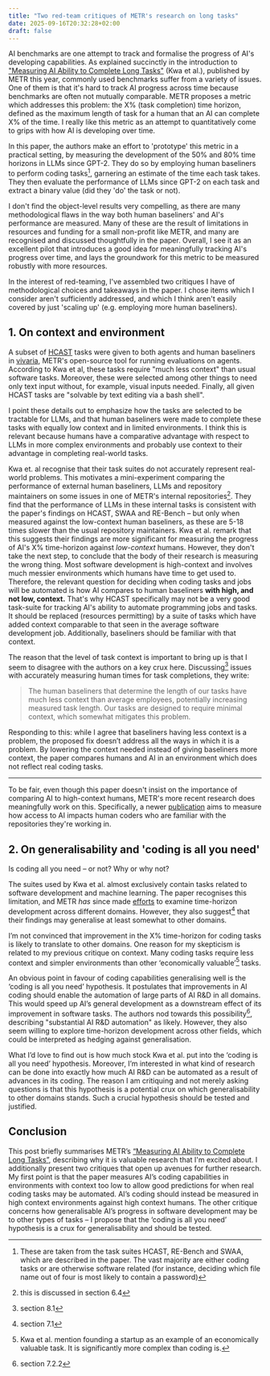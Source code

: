 ```yaml
---
title: "Two red-team critiques of METR's research on long tasks"
date: 2025-09-16T20:32:28+02:00
draft: false
---
```


AI benchmarks are one attempt to track and formalise the progress of AI's developing capabilities. As explained succinctly in the introduction to ["Measuring AI Ability to Complete Long Tasks"](https://arxiv.org/abs/2503.14499) (Kwa et al.), published by METR this year, commonly used benchmarks suffer from a variety of issues. One of them is that it's hard to track AI progress across time because benchmarks are often not mutually comparable. METR proposes a metric which addresses this problem: the X% (task completion) time horizon, defined as the maximum length of task for a human that an AI can complete X% of the time. I really like this metric as an attempt to quantitatively come to grips with how AI is developing over time.

In this paper, the authors make an effort to 'prototype' this metric in a practical setting, by measuring the development of the 50% and 80% time horizons in LLMs since GPT-2. They do so by employing human baseliners to perform coding tasks[^1], garnering an estimate of the time each task takes. They then evaluate the performance of LLMs since GPT-2 on each task and extract a binary value (did they 'do' the task or not).

I don't find the object-level results very compelling, as there are many methodological flaws in the way both human baseliners' and AI's performance are measured. Many of these are the result of limitations in resources and funding for a small non-profit like METR, and many are recognised and discussed thoughtfully in the paper. Overall, I see it as an excellent pilot that introduces a good idea for meaningfully tracking AI's progress over time, and lays the groundwork for this metric to be measured robustly with more resources.

In the interest of red-teaming, I've assembled two critiques I have of methodological choices and takeaways in the paper. I chose items which I consider aren't sufficiently addressed, and which I think aren't easily covered by just 'scaling up' (e.g. employing more human baseliners).

## 1. On context and environment

A subset of [HCAST](https://arxiv.org/pdf/2503.17354) tasks were given to both agents and human baseliners in [vivaria](https://vivaria.metr.org/), METR's open-source tool for running evaluations on agents. According to Kwa et al, these tasks require "much less context" than usual software tasks. Moreover, these were selected among other things to need only text input without, for example, visual inputs needed. Finally, all given HCAST tasks are "solvable by text editing via a bash shell".

I point these details out to emphasize how the tasks are selected to be tractable for LLMs, and that human baseliners were made to complete these tasks with equally low context and in limited environments. I think this is relevant because humans have a comparative advantage with respect to LLMs in more complex environments and probably use context to their advantage in completing real-world tasks.

Kwa et. al recognise that their task suites do not accurately represent real-world problems. This motivates a mini-experiment comparing the performance of external human baseliners, LLMs and repository maintainers on some issues in one of METR's internal repositories[^2]. They find that the performance of LLMs in these internal tasks is consistent with the paper's findings on HCAST, SWAA and RE-Bench – but only when measured against the low-context human baseliners, as these are 5-18 times slower than the usual repository maintainers. Kwa et al. remark that this suggests their findings are more significant for measuring the progress of AI's X% time-horizon against *low-context* humans. However, they don't take the next step, to conclude that the body of their research is measuring the wrong thing. Most software development is high-context and involves much messier environments which humans have time to get used to. Therefore, the relevant question for deciding when coding tasks and jobs will be automated is how AI compares to human baseliners **with high, and not low, context.** That's why HCAST specifically may not be a very good task-suite for tracking AI's ability to automate programming jobs and tasks. It should be replaced (resources permitting) by a suite of tasks which have added context comparable to that seen in the average software development job. Additionally, baseliners should be familiar with that context.

The reason that the level of task context is important to bring up is that I seem to disagree with the authors on a key crux here. Discussing[^3] issues with accurately measuring human times for task completions, they write:

>The human baseliners that determine the length of our tasks have much less context than average employees, potentially increasing measured task length. Our tasks are designed to require minimal context, which somewhat mitigates this problem.

Responding to this: while I agree that baseliners having less context is a problem, the proposed fix doesn’t address all the ways in which it is a problem. By lowering the context needed instead of giving baseliners more context, the paper compares humans and AI in an environment which does not reflect real coding tasks.

----

To be fair, even though this paper doesn't insist on the importance of comparing AI to high-context humans, METR's more recent research does meaningfully work on this. Specifically, a newer [publication](https://metr.org/blog/2025-07-10-early-2025-ai-experienced-os-dev-study/) aims to measure how access to AI impacts human coders who are familiar with the repositories they're working in. 

## 2. On generalisability and 'coding is all you need'

Is coding all you need – or not? Why or why not?

The suites used by Kwa et al. almost exclusively contain tasks related to software development and machine learning. The paper recognises this limitation, and METR *has* since made [efforts](https://metr.org/blog/2025-07-14-how-does-time-horizon-vary-across-domains/) to examine time-horizon development across different domains. However, they also suggest[^4] that their findings may generalise at least somewhat to other domains.

I’m not convinced that improvement in the X% time-horizon for coding tasks is likely to translate to other domains. One reason for my skepticism is related to my previous critique on context. Many coding tasks require less context and simpler environments than other ‘economically valuable’[^6] tasks.

An obvious point in favour of coding capabilities generalising well is the ‘coding is all you need’ hypothesis. It postulates that improvements in AI coding should enable the automation of large parts of AI R&D in all domains. This would speed up AI’s general development as a downstream effect of its improvement in software tasks. The authors nod towards this possibility[^5], describing "substantial AI R&D automation" as likely. However, they also seem willing to explore time-horizon development across other fields, which could be interpreted as hedging against generalisation.

What I’d love to find out is how much stock Kwa et al. put into the ‘coding is all you need’ hypothesis. Moreover, I’m interested in what kind of research can be done into exactly how much AI R&D can be automated as a result of advances in its coding. The reason I am critiquing and not merely asking questions is that this hypothesis is a potential crux on which generalisability to other domains stands. Such a crucial hypothesis should be tested and justified.

## Conclusion

This post briefly summarises METR’s [“Measuring AI Ability to Complete Long Tasks”](https://arxiv.org/abs/2503.14499), describing why it is valuable research that I'm excited about. I additionally present two critiques that open up avenues for further research. My first point is that the paper measures AI’s coding capabilities in environments with context too low to allow good predictions for when real coding tasks may be automated. AI’s coding should instead be measured in high context environments against high context humans. The other critique concerns how generalisable AI’s progress in software development may be to other types of tasks – I propose that the ‘coding is all you need’ hypothesis is a crux for generalisability and should be tested.



[^1]: These are taken from the task suites HCAST, RE-Bench and SWAA, which are described in the paper. The vast majority are either coding tasks or are otherwise software related (for instance, deciding which file name out of four is most likely to contain a password)
[^2]: this is discussed in section 6.4
[^3]: section 8.1
[^4]: section 7.1
[^5]: section 7.2.2
[^6]: Kwa et al. mention founding a startup as an example of an economically valuable task. It is significantly more complex than coding is.